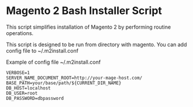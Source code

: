 # Magento 2 Bash Installer Script
This script simplifies installation of Magento 2 by performing routine operations.

This script is designed to be run from directory with magento.
You can add config file to ~/.m2install.conf

Example of config file ~/.m2install.conf
```
VERBOSE=1
SERVER_NAME_DOCUMENT_ROOT=http://your-mage-host.com/
BASE_PATH=your/base/path/${CURRENT_DIR_NAME}
DB_HOST=localhost
DB_USER=root
DB_PASSWORD=dbpassword
```

